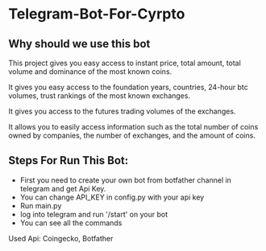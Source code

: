 # Telegram-Bot-For-Cyrpto

## Why should we use this bot

This project gives you easy access to instant price, total amount, total volume and dominance of the most known coins.

It gives you easy access to the foundation years, countries, 24-hour btc volumes, trust rankings of the most known exchanges.

It gives you access to the futures trading volumes of the exchanges.

It allows you to easily access information such as the total number of coins owned by companies, the number of exchanges, and the amount of coins.

## Steps For Run This Bot:

- First you need to create your own bot from botfather channel in telegram and get Api Key.
- You can change API_KEY in config.py with your api key
- Run main.py
- log into telegram and run '/start' on your bot
- You can see all the commands

Used Api: Coingecko, Botfather
